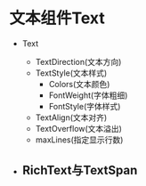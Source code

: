 # 文本组件Text

- Text
  - TextDirection(文本方向)
  - TextStyle(文本样式)
    - Colors(文本颜色)
    - FontWeight(字体粗细)
    - FontStyle(字体样式)
  - TextAlign(文本对齐)
  - TextOverflow(文本溢出)
  - maxLines(指定显示行数)

- RichText与TextSpan
  - 


